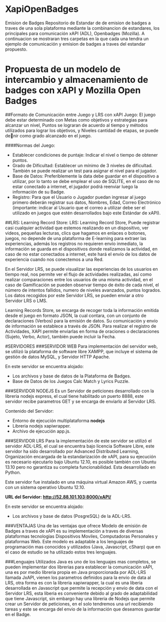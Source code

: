 ﻿# XapiOpenBadges
Emision de Badges
Repositorio de Estandar de de emision de badges a traves de una sola plataforma mediante la combinancion de estandares, los principales para comunicación xAPI (ADL), Openbadges (Mozilla). A continuacion se mostraran tres carpetas en la que cada una tendra un ejemplo de comunicación y emision de badges a traves del estandar propuesto. 

# Propuesta de un modelo de intercambio y almacenamiento de badges con xAPI y Mozilla Open Badges

##Formato de Comunicación entre Juego y LRS con xAPI
Juego: El juego debe estar determinado con Metas como objetivos y estrategias para alcanzar un nivel, Puntos se lograran de acuerdo al tiempo y métodos utilizados para lograr los objetivos, y Niveles cantidad de etapas, se puede denir como grado alcanzado en el juego.

####Normas del Juego:
* Establecer condiciones de puntaje: Indicar el nivel o tiempo de obtener puntos.
* Grado de Dificultad: Establecer un mínimo de 3 niveles de dificultad. También se puede realizar un test para asignar el nivel para el jugador.
* Base de Datos: Preferiblemente la data debe guardar en el dispositivo a utilizar, por lo tanto se debe emplear el uso de SQLITE, en el caso de no estar conectado a internet, el jugador podrá reenviar luego la
información de su Badge.
* Registro: Para que el Usuario o Jugador puedan ingresar al juego primero deberán registrar sus datos, Nombres, Edad, Correo Electrónico (importante: indicar al Usuario que el correo a utilizar debe ser el utilizado en juegos que estén desarrollados bajo este Estándar de xAPI).

##LRS: Learning Record Store:
LRS: Learning Record Store, Puede registrar casi cualquier actividad que estemos realizando en un dispositivo, ver videos, pequeñas lecturas, clics que hagamos en enlaces o botones, juegos, no depende de una plataforma de E-learning para extraer las experiencias, además los registros no requieren envío inmediato, la información se guarda en el dispositivos donde realizamos la actividad, en caso de no estar conectados a internet, este hará el envío de los datos de experiencia cuando nos conectemos a una Red.

En el Servidor LRS, se puede visualizar las experiencias de los usuarios en tiempo real, nos permite ver el flujo de actividades realizadas, así como realizar comparaciones entre los usuarios de una misma actividad, en el caso de Gamificación se pueden observar tiempo de éxito de cada nivel, el número de intentos fallidos, numero de niveles avanzados, puntos logrados. Los datos recogidos por este Servidor LRS, se pueden enviar a otro Servidor LRS o LMS.

Learning Records Store, se encarga de recoger toda la información emitida desde el juego en formato JSON, la cual contara, con un conjunto de declaraciones (Verbos) para la emisión de datos. Su comunicación y envío de información se establece a través de JSON. Para realizar el registro de Actividades, XAPI permite enviarlas en forma de oraciones o declaraciones (Sujeto, Verbo, Actor), también puede incluir la Fecha.


#SERVIDORES
###SERVIDOR WEB
Para implementación del servidor web, se utilizó la plataforma de software
libre XAMPP, que incluye el sistema de gestión de datos MySQL, y
Servidor HTTP Apache.

En este servidor se encuentra alojado:
* Los archivos y base de datos de la Plataforma de Badges.
* Base de Datos de los Juegos Calc Match y Lyrics Puzzle.

###SERVIDOR NODEJS
Es un Servidor de peticiones desarrollado con la libreria nodejs express, el cual tiene habilitado un puerto 8888, este servidor recibe parametros GET y se encarga de enviarlo al Servidor LRS.

Contenido del Servidor:
* Entorno de ejecución multiplataforma **nodejs**
* Libreria nodejs xapiwrapper.
* Archivo de ejecución app.js.


###SERVIDOR LRS
Para la implementación de este servidor se utilizó el servidor ADL-LRS, el cual se encuentra bajo licencia Software Libre, este servidor ha sido desarrollado por Advanced Distributed Learning, Organización encargada de la estandarización de xAPI, para su ejecución es necesario ejecutarlo bajo Ubuntu 12.10, es posible también con Ubuntu 13.10 pero no garantiza su completa funcionabilidad. Esta desarrollado en Python.

Este servidor fue instalado en una máquina virtual Amazon AWS, y cuenta con un sistema operativo Ubuntu 12.10.

**URL del Servidor: http://52.88.101.103:8000/xAPI/**

En este servidor se encuentra alojado:
* Los archivos y base de datos (PosgreSQL) de la ADL-LRS.

###VENTAJAS
Una de las ventajas que ofrece Modelo de emisión de Badges a traves de xAPI es su implementación a traves de diversas plataformas tecnologias Dispositivos Moviles, Computadoras Personales y plataformas Web. Este modelo es adaptable a los lenguajes de programación mas conocidos y utilizados (Java, Javascript, cSharp) que en el caso de estudio se ha utilizado estos tres lenguajes.

###Lenguajes Utilizados
 Java es uno de los lenguajes mas completos, se pueden implementar dos librerias para establecer la comunicación xAPI, una es por medio libreria propia en Java proporcionada por ADL-LRS llamada JxAPI, vienen los parametros definidos para la envio de data al LRS, otra forma es con la libreria xapiwrapper, la cual es una liberia desarrollada en Javascript que permite la recepción y envio de data con el Servidor LRS, esta liberia es conveniente debido al grado de adaptabilidad que tiene Javascript, sin embargo hay una libreria de Nodejs que permite crear un Servidor de peticiones, en el solo tendremos una url recibiendo tareas y este se encarga del envio de la información que deseamos guardar en el Badge.
